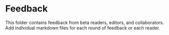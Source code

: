 # Feedback

This folder contains feedback from beta readers, editors, and collaborators. Add individual markdown files for each round of feedback or each reader. 